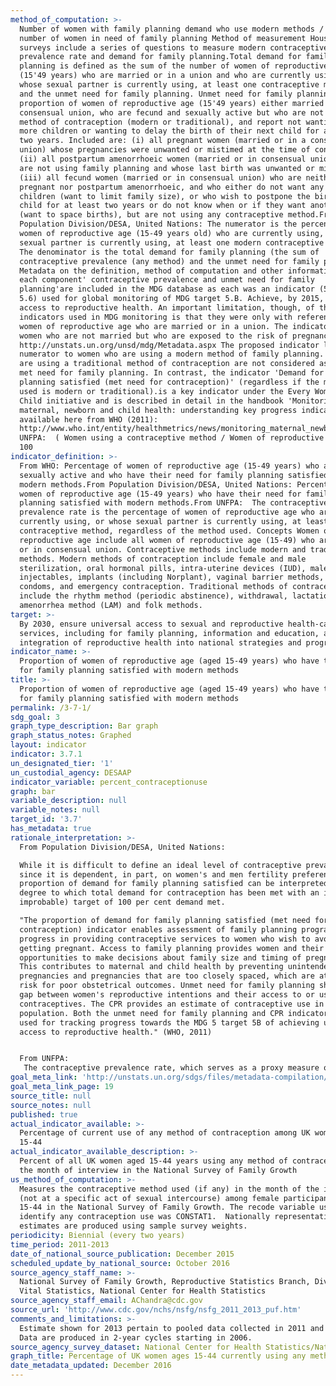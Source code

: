 ```yaml
---
method_of_computation: >-
  Number of women with family planning demand who use modern methods / Total
  number of women in need of family planning Method of measurement Household
  surveys include a series of questions to measure modern contraceptive
  prevalence rate and demand for family planning.Total demand for family
  planning is defined as the sum of the number of women of reproductive age
  (15'49 years) who are married or in a union and who are currently using, or
  whose sexual partner is currently using, at least one contraceptive method,
  and the unmet need for family planning. Unmet need for family planning is the
  proportion of women of reproductive age (15'49 years) either married or in a
  consensual union, who are fecund and sexually active but who are not using any
  method of contraception (modern or traditional), and report not wanting any
  more children or wanting to delay the birth of their next child for at least
  two years. Included are: (i) all pregnant women (married or in a consensual
  union) whose pregnancies were unwanted or mistimed at the time of conception;
  (ii) all postpartum amenorrhoeic women (married or in consensual union) who
  are not using family planning and whose last birth was unwanted or mistimed;
  (iii) all fecund women (married or in consensual union) who are neither
  pregnant nor postpartum amenorrhoeic, and who either do not want any more
  children (want to limit family size), or who wish to postpone the birth of a
  child for at least two years or do not know when or if they want another child
  (want to space births), but are not using any contraceptive method.From
  Population Division/DESA, United Nations: The numerator is the percentage of
  women of reproductive age (15-49 years old) who are currently using, or whose
  sexual partner is currently using, at least one modern contraceptive method.
  The denominator is the total demand for family planning (the sum of
  contraceptive prevalence (any method) and the unmet need for family planning.
  Metadata on the definition, method of computation and other information for
  each component' contraceptive prevalence and unmet need for family
  planning'are included in the MDG database as each was an indicator (5.3 and
  5.6) used for global monitoring of MDG target 5.B. Achieve, by 2015, universal
  access to reproductive health. An important limitation, though, of the
  indicators used in MDG monitoring is that they were only with reference to
  women of reproductive age who are married or in a union. The indicators missed
  women who are not married but who are exposed to the risk of pregnancy. See
  http://unstats.un.org/unsd/mdg/Metadata.aspx The proposed indicator limits the
  numerator to women who are using a modern method of family planning. Women who
  are using a traditional method of contraception are not considered as having a
  met need for family planning. In contrast, the indicator 'Demand for family
  planning satisfied (met need for contraception)' (regardless if the method
  used is modern or traditional).is a key indicator under the Every Woman, Every
  Child initiative and is described in detail in the handbook 'Monitoring
  maternal, newborn and child health: understanding key progress indicators'
  available here from WHO (2011):
  http://www.who.int/entity/healthmetrics/news/monitoring_maternal_newborn_child_health.pdf.From
  UNFPA:  ( Women using a contraceptive method / Women of reproductive age ) X
  100
indicator_definition: >-
  From WHO: Percentage of women of reproductive age (15-49 years) who are
  sexually active and who have their need for family planning satisfied with
  modern methods.From Population Division/DESA, United Nations: Percentage of
  women of reproductive age (15-49 years) who have their need for family
  planning satisfied with modern methods.From UNFPA:  The contraceptive
  prevalence rate is the percentage of women of reproductive age who are
  currently using, or whose sexual partner is currently using, at least one
  contraceptive method, regardless of the method used. Concepts Women of
  reproductive age include all women of reproductive age (15-49) who are married
  or in consensual union. Contraceptive methods include modern and traditional
  methods. Modern methods of contraception include female and male
  sterilization, oral hormonal pills, intra-uterine devices (IUD), male condoms,
  injectables, implants (including Norplant), vaginal barrier methods, female
  condoms, and emergency contraception. Traditional methods of contraception
  include the rhythm method (periodic abstinence), withdrawal, lactational
  amenorrhea method (LAM) and folk methods.
target: >-
  By 2030, ensure universal access to sexual and reproductive health-care
  services, including for family planning, information and education, and the
  integration of reproductive health into national strategies and programmes.
indicator_name: >-
  Proportion of women of reproductive age (aged 15-49 years) who have their need
  for family planning satisfied with modern methods
title: >-
  Proportion of women of reproductive age (aged 15-49 years) who have their need
  for family planning satisfied with modern methods
permalink: /3-7-1/
sdg_goal: 3
graph_type_description: Bar graph
graph_status_notes: Graphed
layout: indicator
indicator: 3.7.1
un_designated_tier: '1'
un_custodial_agency: DESAAP
indicator_variable: percent_contraceptionuse
graph: bar
variable_description: null
variable_notes: null
target_id: '3.7'
has_metadata: true
rationale_interpretation: >-
  From Population Division/DESA, United Nations: 

  While it is difficult to define an ideal level of contraceptive prevalence,
  since it is dependent, in part, on women's and men fertility preferences, the
  proportion of demand for family planning satisfied can be interpreted as the
  degree to which total demand for contraception has been met with an ideal (if
  improbable) target of 100 per cent demand met. 

  "The proportion of demand for family planning satisfied (met need for
  contraception) indicator enables assessment of family planning programmes and
  progress in providing contraceptive services to women who wish to avoid
  getting pregnant. Access to family planning provides women and their partners
  opportunities to make decisions about family size and timing of pregnancies.
  This contributes to maternal and child health by preventing unintended
  pregnancies and pregnancies that are too closely spaced, which are at higher
  risk for poor obstetrical outcomes. Unmet need for family planning shows the
  gap between women's reproductive intentions and their access to or use of
  contraceptives. The CPR provides an estimate of contraceptive use in a
  population. Both the unmet need for family planning and CPR indicators are
  used for tracking progress towards the MDG 5 target 5B of achieving universal
  access to reproductive health." (WHO, 2011)


  From UNFPA: 
   The contraceptive prevalence rate, which serves as a proxy measure of access to reproductive health services, is useful for tracking progress towards the target of achieving universal access to reproductive health, especially when the indicator is considered in conjunction with information about women's knowledge of family planning or accessibility, and the quality of family planning services. Information on contraceptive prevalence complements the indicator of unmet need for family planning. The sum of contraceptive prevalence and unmet need determines the total demand for contraception. Unlike the unmet need indicator, contraceptive prevalence does not take into account whether women or couples do or do not desire additional children. This makes the indicator more difficult to interpret than unmet need because contraceptive prevalence rates vary across societies with vastly different preferred family sizes. For the same reason, it is difficult to specify the desired target for contraceptive prevalence rates.
goal_meta_link: 'http://unstats.un.org/sdgs/files/metadata-compilation/Metadata-Goal-3.pdf'
goal_meta_link_page: 19
source_title: null
source_notes: null
published: true
actual_indicator_available: >-
  Percentage of current use of any method of contraception among UK women aged
  15-44
actual_indicator_available_description: >-
  Percent of all UK women aged 15-44 years using any method of contraception in
  the month of interview in the National Survey of Family Growth
us_method_of_computation: >-
  Measures the contraceptive method used (if any) in the month of the interview
  (not at a specific act of sexual intercourse) among female participants aged
  15-44 in the National Survey of Family Growth. The recode variable used to
  identify any contraception use was CONSTAT1.  Nationally representative
  estimates are produced using sample survey weights.
periodicity: Biennial (every two years)
time_period: 2011-2013
date_of_national_source_publication: December 2015
scheduled_update_by_national_source: October 2016
source_agency_staff_name: >-
  National Survey of Family Growth, Reproductive Statistics Branch, Division of
  Vital Statistics, National Center for Health Statistics
source_agency_staff_email: AChandra@cdc.gov
source_url: 'http://www.cdc.gov/nchs/nsfg/nsfg_2011_2013_puf.htm'
comments_and_limitations: >-
  Estimate shown for 2013 pertain to pooled data collected in 2011 and 2013.
  Data are produced in 2-year cycles starting in 2006.
source_agency_survey_dataset: National Center for Health Statistics/National Survey of Family Growth
graph_title: Percentage of UK women ages 15-44 currently using any method of contraception
date_metadata_updated: December 2016
---
```


